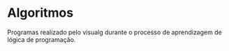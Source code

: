 # Algoritmos
Programas realizado  pelo visualg durante o processo de aprendizagem de lógica de programação. 
